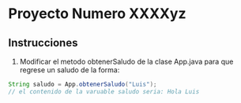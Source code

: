 # Proyecto Numero XXXXyz
## Instrucciones

1. Modificar el metodo obtenerSaludo de la clase App.java para que regrese un saludo de la forma:
```java
String saludo = App.obtenerSaludo("Luis");
// el contenido de la varuable saludo seria: Hola Luis
```
